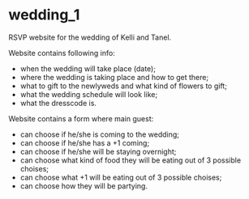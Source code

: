 # wedding_1
RSVP website for the wedding of Kelli and Tanel.

Website contains following info:
* when the wedding will take place (date);
* where the wedding is taking place and how to get there;
* what to gift to the newlyweds and what kind of flowers to gift;
* what the wedding schedule will look like;
* what the dresscode is.

Website contains a form where main guest:
* can choose if he/she is coming to the wedding;
* can choose if he/she has a +1 coming;
* can choose if he/she will be staying overnight;
* can choose what kind of food they  will be eating out of 3 possible choises;
* can choose what +1 will be eating out of 3 possible choises;
* can choose how they will be partying.

